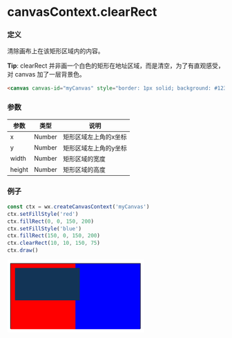 # canvasContext.clearRect

### 定义
清除画布上在该矩形区域内的内容。

**Tip**: clearRect 并非画一个白色的矩形在地址区域，而是清空，为了有直观感受，对 canvas 加了一层背景色。
```html
<canvas canvas-id="myCanvas" style="border: 1px solid; background: #123456;"/>
```

### 参数
| 参数     | 类型     | 说明          |
| ------ | ------ | ----------- |
| x      | Number | 矩形区域左上角的x坐标 |
| y      | Number | 矩形区域左上角的y坐标 |
| width  | Number | 矩形区域的宽度     |
| height | Number | 矩形区域的高度     |

### 例子
```javascript
const ctx = wx.createCanvasContext('myCanvas')
ctx.setFillStyle('red')
ctx.fillRect(0, 0, 150, 200)
ctx.setFillStyle('blue')
ctx.fillRect(150, 0, 150, 200)
ctx.clearRect(10, 10, 150, 75)
ctx.draw()
```

![](../../image/canvas/clear-rect.png)
